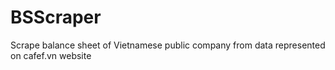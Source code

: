 # BSScraper
Scrape balance sheet of Vietnamese public company from data represented on cafef.vn website
